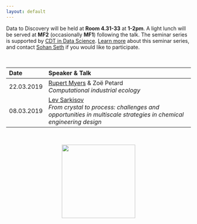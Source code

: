 ```yaml
---
layout: default
---
```


Data to Discovery will be held at **Room 4.31-33** at **1-2pm**. A light lunch will be served at **MF2** (occasionally **MF1**) following the talk. The seminar series is supported by [CDT in Data Science](http://datascience.inf.ed.ac.uk).
[Learn more](./learn-more.html) about this seminar series, and contact [Sohan Seth](http://homepages.inf.ed.ac.uk/sseth/) if you would like to participate. 

&nbsp;

| Date        | Speaker & Talk |
|:-------------|:----------------|
| 22.03.2019   | [Rupert Myers](https://www.eng.ed.ac.uk/about/people/dr-rupert-myers) & Zoë Petard  <br /> _Computational industrial ecology_ |
| 08.03.2019   | [Lev Sarkisov](https://www.eng.ed.ac.uk/about/people/prof-lev-sarkisov)  <br />  _From crystal to process: challenges and opportunities in multiscale strategies in chemical engineering design_ |

&nbsp;
<div style="text-align:center"><img width = "200" src ="{{site:baseurl}}/cdt.jpg" /></div>
